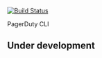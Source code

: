 [![Build Status](https://travis-ci.org/mhmoudgmal/pdcli.svg?branch=master)](https://travis-ci.org/mhmoudgmal/pdcli)

PagerDuty CLI
## Under development